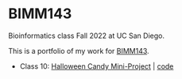 # BIMM143
Bioinformatics class Fall 2022 at UC San Diego.

This is a portfolio of my work for [BIMM143](https://bioboot.github.io/bimm143_F22/).

- Class 10: [Halloween Candy Mini-Project](https://github.com/vnp002/bimm143/tree/main/class10) | [code](https://github.com/vnp002/bimm143/blob/main/class10/class10.md)
